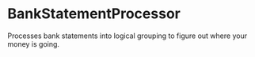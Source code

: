 # BankStatementProcessor
Processes bank statements into logical grouping to figure out where your money is going.
